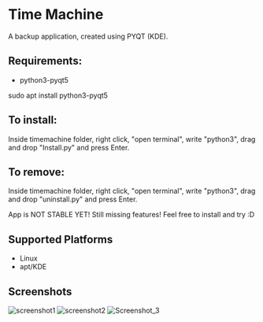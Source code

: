 # Time Machine
A backup application, created using PYQT (KDE).

## Requirements:
* python3-pyqt5

sudo apt install python3-pyqt5

## To install:
Inside timemachine folder, right click, "open terminal", write "python3", drag and drop "Install.py" and press Enter.

## To remove:
Inside timemachine folder, right click, "open terminal", write "python3", drag and drop "uninstall.py" and press Enter.

App is NOT STABLE YET!
Still missing features!
Feel free to install and try :D

## Supported Platforms
  * Linux
  * apt/KDE

## Screenshots
![screenshot1](https://user-images.githubusercontent.com/66172718/150104400-891416a0-518c-472a-87a5-5a7fd968b11a.png)
![screenshot2](https://user-images.githubusercontent.com/66172718/149974110-90ee855b-0ad6-4e1e-a939-267f7ede7c13.png)
![Screenshot_3](https://user-images.githubusercontent.com/66172718/139649230-23ee3017-ea2c-407f-a578-04d9ec1b9af9.png)
